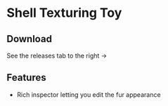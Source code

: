 # Shell Texturing Toy

## Download
See the releases tab to the right ->

## Features
* Rich inspector letting you edit the fur appearance